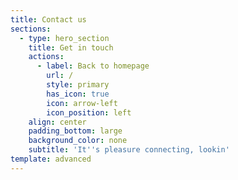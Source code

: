 ```yaml
---
title: Contact us
sections:
  - type: hero_section
    title: Get in touch
    actions:
      - label: Back to homepage
        url: /
        style: primary
        has_icon: true
        icon: arrow-left
        icon_position: left
    align: center
    padding_bottom: large
    background_color: none
    subtitle: 'It''s pleasure connecting, lookin'
template: advanced
---
```


